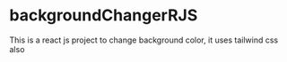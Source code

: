 # backgroundChangerRJS
This is a react js project to change background color, it uses tailwind css also

